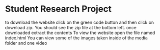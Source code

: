 # Student Research Project
to download the website click on the green code button and then click on 
download zip.
You should see the zip file at the bottom left. once downloaded extract the contents
To view the website open the file named index.html
You can view some of the images taken inside of the media folder and one video
